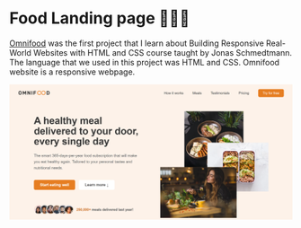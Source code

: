 # Food Landing page 🥪🌮🌯 
[Omnifood](https://shakiba-vakili.github.io/sample-Food-startup-page/) was the first project that I learn about Building Responsive Real-World Websites with HTML and CSS course taught by Jonas Schmedtmann.  
The language that we used in this project was HTML and CSS. Omnifood website is a responsive webpage.

<img src="demo.png" alt="Omnifood demo" title="Omnifood"  />
